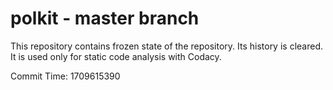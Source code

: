 # polkit - master branch

This repository contains frozen state of the repository.
Its history is cleared. It is used only for static code
analysis with Codacy.

Commit Time: 1709615390